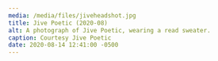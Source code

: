 ```yaml
---
media: /media/files/jiveheadshot.jpg
title: Jive Poetic (2020-08)
alt: A photograph of Jive Poetic, wearing a read sweater.
caption: Courtesy Jive Poetic
date: 2020-08-14 12:41:00 -0500
---
```

